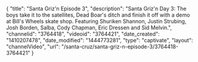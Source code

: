 {
    "title": "Santa Griz'n Episode 3",
    "description": "Santa Griz'n Day 3: The boys take it to the satellites, Dead Boar's ditch and finish it off with a demo at Bill's Wheels skate shop. Featuring Shuriken Shannon, Justin Strubing, Josh Borden, Salba, Cody Chapman, Eric Dressen and Sid Melvin.",
    "channelid": "3764418",
    "videoid": "3764421",
    "date_created": "1410207478",
    "date_modified": "1444773281",
    "type": "captivate",
    "layout": "channelVideo",
    "url": "\/santa-cruz\/santa-griz-n-episode-3\/3764418-3764421"
}